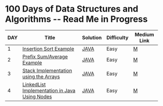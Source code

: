 # 100 Days of Data Structures and Algorithms -- Read Me in Progress

| DAY |             Title                   | Solution | Difficulty | Medium Link |
|-----| ------------------------------------| -------- | ---------- | ----------- |
| 1 |[Insertion Sort Example](https://en.wikipedia.org/wiki/Insertion_sort) | [JAVA](https://github.com/lavanganji/100DaysOfDS-Algo/blob/master/src/org.lkg.ds/InsertionSort_1.java)|Easy|[M](https://medium.com/csinterviewprep/day-0-stacks-2188bef60bca) |
| 2 |[Prefix Sum/Average Example](https://en.wikipedia.org/wiki/Prefix_sum) | [JAVA](https://github.com/lavanganji/100DaysOfDS-Algo/blob/master/src/org.lkg.ds/prefixAverages_2.java#L7)|Easy|[M](https://medium.com/csinterviewprep/) |
| 3 |[Stack Implementation using the Arrays](https://en.wikipedia.org/wiki/Stack_(abstract_data_type)) | [JAVA](https://github.com/lavanganji/AlgorithmsMadeEasy/blob/master/src/org.lkg.ds/StackArray.java)|Easy|[M](https://medium.com/csinterviewprep/day-0-stacks-2188bef60bca) |
| 4 |[LinkedList Implementation in Java Using Nodes](https://en.wikipedia.org/wiki/Linked_list) | [JAVA](https://github.com/lavanganji/AlgorithmsMadeEasy/blob/master/src/org.lkg.ds/LinkedListImplementation.java)|Easy|[M](https://medium.com/csinterviewprep/day-0-stacks-2188bef60bca) | 5 |[Stack Implementation using the Arrays](https://en.wikipedia.org/wiki/Stack_(abstract_data_type)) | [JAVA](https://github.com/lavanganji/AlgorithmsMadeEasy/blob/master/src/org.lkg.ds/StackArray.java)|Easy|[M](https://medium.com/csinterviewprep/day-0-stacks-2188bef60bca) |
